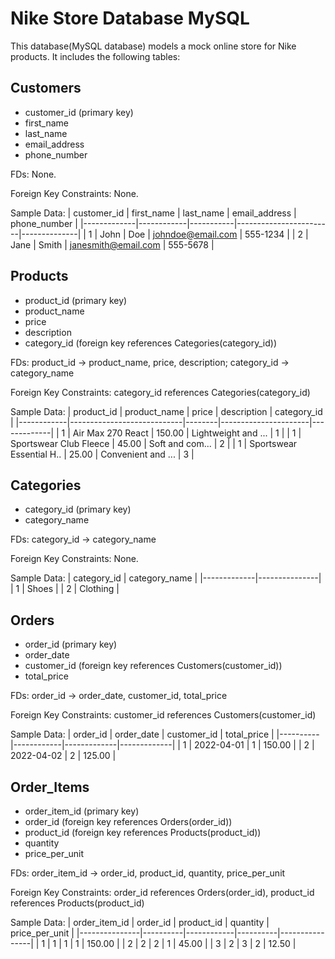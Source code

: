 # Nike Store Database MySQL

This database(MySQL database) models a mock online store for Nike products. It includes the following tables:

## Customers
- customer_id (primary key)
- first_name
- last_name
- email_address
- phone_number

FDs: None.

Foreign Key Constraints: None.

Sample Data:
| customer_id | first_name | last_name | email_address          | phone_number |
|-------------|------------|-----------|------------------------|--------------|
| 1           | John       | Doe       | johndoe@email.com      | 555-1234     |
| 2           | Jane       | Smith     | janesmith@email.com    | 555-5678     |

## Products
- product_id (primary key)
- product_name
- price
- description
- category_id (foreign key references Categories(category_id))

FDs: product_id -> product_name, price, description; category_id -> category_name

Foreign Key Constraints: category_id references Categories(category_id)

Sample Data:
| product_id | product_name               | price  | description          | category_id |
|------------|----------------------------|--------|----------------------|-------------|
| 1          | Air Max 270 React          | 150.00 | Lightweight and ...  | 1           |
| 1          | Sportswear Club Fleece     | 45.00  | Soft and com...      | 2           |
| 1          | Sportswear Essential H..   | 25.00  | Convenient and ...   | 3           |

## Categories
- category_id (primary key)
- category_name

FDs: category_id -> category_name

Foreign Key Constraints: None.

Sample Data:
| category_id | category_name |
|-------------|---------------|
| 1           | Shoes         |
| 2           | Clothing       |

## Orders
- order_id (primary key)
- order_date
- customer_id (foreign key references Customers(customer_id))
- total_price

FDs: order_id -> order_date, customer_id, total_price

Foreign Key Constraints: customer_id references Customers(customer_id)

Sample Data:
| order_id | order_date | customer_id | total_price |
|----------|------------|-------------|-------------|
| 1        | 2022-04-01 | 1           | 150.00      |
| 2        | 2022-04-02 | 2           | 125.00      |

## Order_Items
- order_item_id (primary key)
- order_id (foreign key references Orders(order_id))
- product_id (foreign key references Products(product_id))
- quantity
- price_per_unit

FDs: order_item_id -> order_id, product_id, quantity, price_per_unit

Foreign Key Constraints: order_id references Orders(order_id), product_id references Products(product_id)

Sample Data:
| order_item_id | order_id | product_id | quantity | price_per_unit |
|---------------|----------|------------|----------|----------------|
| 1             | 1        | 1          | 1        | 150.00         |
| 2             | 2        | 2          | 1        | 45.00          |
| 3             | 2        | 3          | 2        | 12.50          |
